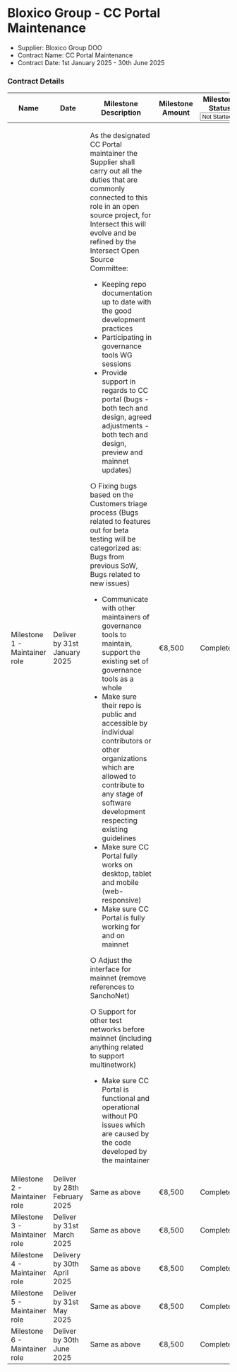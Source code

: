 # Bloxico Group - CC Portal Maintenance

* Supplier: Bloxico Group DOO
* Contract Name: CC Portal Maintenance
* Contract Date: 1st January 2025 - 30th June 2025

### Contract Details

<table data-full-width="true"><thead><tr><th width="126.66668701171875">Name</th><th width="121.33331298828125">Date</th><th width="422.2222900390625">Milestone Description</th><th>Milestone Amount</th><th>Milestone Status<select><option value="tuQZQU0qZdoU" label="Not Started" color="blue"></option><option value="egD9AGmh1U3S" label="On Track" color="blue"></option><option value="Re3cd2eP2WaH" label="Complete" color="blue"></option><option value="bEAnsa2nIuMk" label="Delayed" color="blue"></option></select></th><th>MAF</th></tr></thead><tbody><tr><td>Milestone 1 - Maintainer role</td><td>Deliver by 31st January 2025</td><td><p>As the designated CC Portal maintainer the Supplier shall carry out all the duties that are commonly connected to this role in an open source project, for Intersect this will evolve and be refined by the Intersect Open Source Committee:</p><ul><li>Keeping repo documentation up to date with the good development practices</li><li>Participating in governance tools WG sessions</li><li>Provide support in regards to CC portal (bugs - both tech and design, agreed adjustments - both tech and design, preview and mainnet updates)</li></ul><p>          ○ Fixing bugs based on the Customers triage process (Bugs related to features out for beta testing will be categorized as: Bugs from previous SoW, Bugs related to new issues)</p><ul><li>Communicate with other maintainers of governance tools to maintain, support the existing set of governance tools as a whole</li><li>Make sure their repo is public and accessible by individual contributors or other organizations which are allowed to contribute to any stage of software development respecting existing guidelines</li><li>Make sure CC Portal fully works on desktop, tablet and mobile (web-responsive)</li><li>Make sure CC Portal is fully working for and on mainnet</li></ul><p>          ○ Adjust the interface for mainnet (remove references to SanchoNet)</p><p>          ○ Support for other test networks before mainnet (including anything related to support multinetwork)</p><ul><li>Make sure CC Portal is functional and operational without P0 issues which are caused by the code developed by the maintainer</li></ul></td><td>€8,500</td><td><span data-option="Re3cd2eP2WaH">Complete</span></td><td><a href="https://drive.google.com/file/d/1iGBxj_XX10L8FoetTUANjuO727T_iMVN/view?usp=drive_link">https://drive.google.com/file/d/1iGBxj_XX10L8FoetTUANjuO727T_iMVN/view?usp=drive_link</a></td></tr><tr><td>Milestone 2 - Maintainer role</td><td>Deliver by 28th February 2025</td><td>Same as above</td><td>€8,500</td><td><span data-option="Re3cd2eP2WaH">Complete</span></td><td><a href="https://drive.google.com/file/d/1-BIDiVaYbvtsKZimCVhTAXaHqePbGw55/view?usp=drive_link">https://drive.google.com/file/d/1-BIDiVaYbvtsKZimCVhTAXaHqePbGw55/view?usp=drive_link</a></td></tr><tr><td> Milestone 3 - Maintainer role</td><td>Deliver by 31st March 2025</td><td>Same as above</td><td>€8,500</td><td><span data-option="Re3cd2eP2WaH">Complete</span></td><td><a href="https://drive.google.com/file/d/1XTKfkOFZIswUZJgHVyny0PHFjCMWtFQI/view?usp=drive_link">https://drive.google.com/file/d/1XTKfkOFZIswUZJgHVyny0PHFjCMWtFQI/view?usp=drive_link</a></td></tr><tr><td>Milestone 4 - Maintainer role</td><td>Delivery by 30th April 2025</td><td>Same as above</td><td>€8,500</td><td><span data-option="Re3cd2eP2WaH">Complete</span></td><td><a href="https://drive.google.com/file/d/103OnrPyQscQnG4BB9vvgfsjS7GT-jItU/view?usp=drive_link">https://drive.google.com/file/d/103OnrPyQscQnG4BB9vvgfsjS7GT-jItU/view?usp=drive_link</a></td></tr><tr><td>Milestone 5 - Maintainer role</td><td>Deliver by 31st May 2025</td><td>Same as above</td><td>€8,500</td><td><span data-option="Re3cd2eP2WaH">Complete</span></td><td><a href="https://drive.google.com/file/d/15yNy25ULqOoE2SJrGCcx0EgjrSMStgeL/view?usp=sharing">https://drive.google.com/file/d/15yNy25ULqOoE2SJrGCcx0EgjrSMStgeL/view?usp=sharing</a></td></tr><tr><td>Milestone 6 - Maintainer role</td><td>Deliver by 30th June 2025</td><td>Same as above</td><td>€8,500</td><td><span data-option="Re3cd2eP2WaH">Complete</span></td><td><a href="https://drive.google.com/file/d/198Ep0O0YtEuBu2-eRCOuirPG3AzZHgDs/view?usp=drive_link">https://drive.google.com/file/d/198Ep0O0YtEuBu2-eRCOuirPG3AzZHgDs/view?usp=drive_link</a></td></tr></tbody></table>
